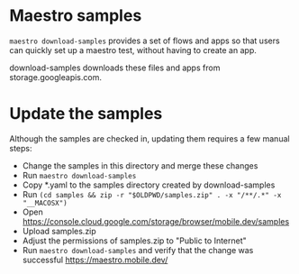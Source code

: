 # Maestro samples

`maestro download-samples` provides a set of flows and apps so that users can quickly set up a maestro test, without having to create an app.

download-samples downloads these files and apps from storage.googleapis.com.

# Update the samples

Although the samples are checked in, updating them requires a few manual steps:

- Change the samples in this directory and merge these changes
- Run `maestro download-samples`
- Copy \*.yaml to the samples directory created by download-samples
- Run `(cd samples && zip -r "$OLDPWD/samples.zip" . -x "/**/.*" -x "__MACOSX")`
- Open https://console.cloud.google.com/storage/browser/mobile.dev/samples
- Upload samples.zip
- Adjust the permissions of samples.zip to "Public to Internet"
- Run `maestro download-samples` and verify that the change was successful
  https://maestro.mobile.dev/
